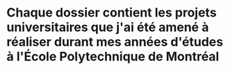 # Chaque dossier contient les projets universitaires que j'ai été amené à réaliser durant mes années d'études à l'École Polytechnique de Montréal

